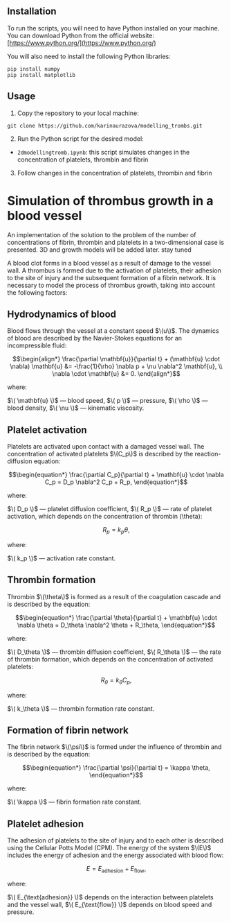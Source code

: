 ## Installation

To run the scripts, you will need to have Python installed on your machine. You can download Python from the official website: [https://www.python.org/](https://www.python.org/)

You will also need to install the following Python libraries:

```
pip install numpy
pip install matplotlib
```

## Usage

1. Copy the repository to your local machine:

```
git clone https://github.com/karinaurazova/modelling_trombs.git
```

2. Run the Python script for the desired model:

- `2dmodellingtromb.ipynb`: this script simulates changes in the concentration of platelets, thrombin and fibrin

3. Follow changes in the concentration of platelets, thrombin and fibrin

# Simulation of thrombus growth in a blood vessel

An implementation of the solution to the problem of the number of concentrations of fibrin, thrombin and platelets in a two-dimensional case is presented. 3D and growth models will be added later. stay tuned

A blood clot forms in a blood vessel as a result of damage to the vessel wall. A thrombus is formed due to the activation of platelets, their adhesion to the site of injury and the subsequent formation of a fibrin network. It is necessary to model the process of thrombus growth, taking into account the following factors:

## Hydrodynamics of blood

Blood flows through the vessel at a constant speed $\(u\)$. The dynamics of blood are described by the Navier-Stokes equations for an incompressible fluid:
```math
\begin{align*}
\frac{\partial \mathbf{u}}{\partial t} + (\mathbf{u} \cdot \nabla) \mathbf{u} &= -\frac{1}{\rho} \nabla p + \nu \nabla^2 \mathbf{u}, \\
\nabla \cdot \mathbf{u} &= 0.
\end{align*}
```
where:

$\( \mathbf{u} \)$ — blood speed,
$\( p \)$ — pressure,
$\( \rho \)$ — blood density,
$\( \nu \)$ — kinematic viscosity.

## Platelet activation

Platelets are activated upon contact with a damaged vessel wall. The concentration of activated platelets $\(C_p\)$ is described by the reaction-diffusion equation:

```math
\begin{equation*}
\frac{\partial C_p}{\partial t} + \mathbf{u} \cdot \nabla C_p = D_p \nabla^2 C_p + R_p,
\end{equation*}
```
where:

 $\( D_p \)$ — platelet diffusion coefficient,
 $\( R_p \)$ — rate of platelet activation, which depends on the concentration of thrombin \(\theta\):

```math
\begin{equation*}
R_p = k_p \theta,
\end{equation*}
```
where:

 $\( k_p \)$ — activation rate constant.

## Thrombin formation

Thrombin $\(\theta\)$ is formed as a result of the coagulation cascade and is described by the equation:
```math
\begin{equation*}
\frac{\partial \theta}{\partial t} + \mathbf{u} \cdot \nabla \theta = D_\theta \nabla^2 \theta + R_\theta,
\end{equation*}
```
where:

$\( D_\theta \)$ — thrombin diffusion coefficient,
$\( R_\theta \)$ — the rate of thrombin formation, which depends on the concentration of activated platelets:

```math
\begin{equation*}
R_\theta = k_\theta C_p,
\end{equation*}
```
where:

$\( k_\theta \)$ — thrombin formation rate constant.

## Formation of fibrin network

The fibrin network $\(\psi\)$ is formed under the influence of thrombin and is described by the equation:
```math
\begin{equation*}
\frac{\partial \psi}{\partial t} = \kappa \theta,
\end{equation*}
```
where:

$\( \kappa \)$ — fibrin formation rate constant.

## Platelet adhesion

The adhesion of platelets to the site of injury and to each other is described using the Cellular Potts Model (CPM). The energy of the system $\(E\)$ includes the energy of adhesion and the energy associated with blood flow:
```math
\begin{equation*}
E = E_{\text{adhesion}} + E_{\text{flow}},
\end{equation*}
```
where:

$\( E_{\text{adhesion}} \)$ depends on the interaction between platelets and the vessel wall,
$\( E_{\text{flow}} \)$ depends on blood speed and pressure.

